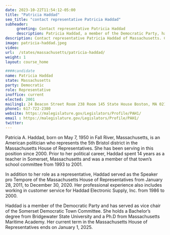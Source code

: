 ```yaml
---
date: 2023-10-22T11:54:12-05:00
title: "Patricia Haddad"
seo_title: "contact representative Patricia Haddad"
subheader:
     greeting: Contact representative Patricia Haddad
     description: Patricia Haddad, a member of the Democratic Party, has been serving as a member of the Massachusetts House of Representatives, representing the 5th Bristol District, since 2001. Her current term is scheduled to conclude on January 1, 2025.
description: Contact representative Patricia Haddad of Massachusetts. Contact information for Patricia Haddad includes email address, phone number, and mailing address.
image: patricia-haddad.jpeg
video:
url:  /states/massachusetts/patricia-haddad/
weight: 1
layout: course_home

####candidate
name: Patricia Haddad
state: Massachusetts
party: Democratic
role: Representative
inoffice: current
elected: 2001
mailing1: 24 Beacon Street Room 238 Room 145 State House Boston, MA 02133
phone1: 617-722-2380
website: https://malegislature.gov/Legislators/Profile/PAH1/
email : https://malegislature.gov/Legislators/Profile/PAH1/
twitter: 
---
```


Patricia A. Haddad, born on May 7, 1950 in Fall River, Massachusetts, is an American politician who represents the 5th Bristol district in the Massachusetts House of Representatives. She has been serving in this position since 2000. Prior to her political career, Haddad spent 14 years as a teacher in Somerset, Massachusetts and was a member of that town’s school committee from 1993 to 2001.

In addition to her role as a representative, Haddad served as the Speaker pro Tempore of the Massachusetts House of Representatives from January 28, 2011, to December 30, 2020. Her professional experience also includes working in customer service for Haddad Electronic Supply, Inc. from 1986 to 2000.

Haddad is a member of the Democratic Party and has served as vice chair of the Somerset Democratic Town Committee. She holds a Bachelor’s degree from Bridgewater State University and a Ph.D from Massachusetts Maritime Academy. Her current term in the Massachusetts House of Representatives ends on January 1, 2025.
